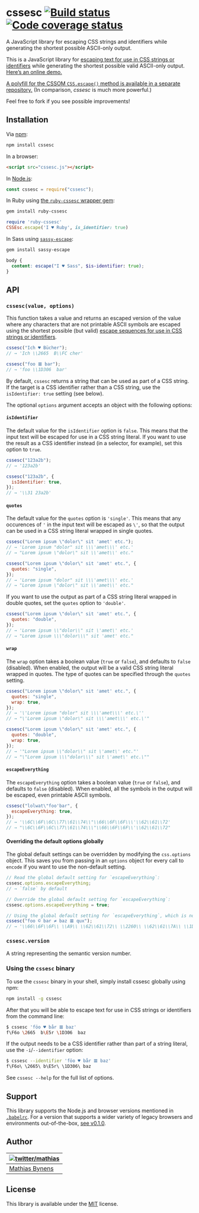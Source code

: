 # cssesc [![Build status](https://travis-ci.org/mathiasbynens/cssesc.svg?branch=master)](https://travis-ci.org/mathiasbynens/cssesc) [![Code coverage status](https://img.shields.io/codecov/c/github/mathiasbynens/cssesc.svg)](https://codecov.io/gh/mathiasbynens/cssesc)

A JavaScript library for escaping CSS strings and identifiers while generating the shortest possible ASCII-only output.

This is a JavaScript library for [escaping text for use in CSS strings or identifiers](https://mathiasbynens.be/notes/css-escapes) while generating the shortest possible valid ASCII-only output. [Here’s an online demo.](https://mothereff.in/css-escapes)

[A polyfill for the CSSOM `CSS.escape()` method is available in a separate repository.](https://mths.be/cssescape) (In comparison, _cssesc_ is much more powerful.)

Feel free to fork if you see possible improvements!

## Installation

Via [npm](https://www.npmjs.com/):

```bash
npm install cssesc
```

In a browser:

```html
<script src="cssesc.js"></script>
```

In [Node.js](https://nodejs.org/):

```js
const cssesc = require("cssesc");
```

In Ruby using [the `ruby-cssesc` wrapper gem](https://github.com/borodean/ruby-cssesc):

```bash
gem install ruby-cssesc
```

```ruby
require 'ruby-cssesc'
CSSEsc.escape('I ♥ Ruby', is_identifier: true)
```

In Sass using [`sassy-escape`](https://github.com/borodean/sassy-escape):

```bash
gem install sassy-escape
```

```scss
body {
  content: escape("I ♥ Sass", $is-identifier: true);
}
```

## API

### `cssesc(value, options)`

This function takes a value and returns an escaped version of the value where any characters that are not printable ASCII symbols are escaped using the shortest possible (but valid) [escape sequences for use in CSS strings or identifiers](https://mathiasbynens.be/notes/css-escapes).

```js
cssesc("Ich ♥ Bücher");
// → 'Ich \\2665  B\\FC cher'

cssesc("foo 𝌆 bar");
// → 'foo \\1D306  bar'
```

By default, `cssesc` returns a string that can be used as part of a CSS string. If the target is a CSS identifier rather than a CSS string, use the `isIdentifier: true` setting (see below).

The optional `options` argument accepts an object with the following options:

#### `isIdentifier`

The default value for the `isIdentifier` option is `false`. This means that the input text will be escaped for use in a CSS string literal. If you want to use the result as a CSS identifier instead (in a selector, for example), set this option to `true`.

```js
cssesc("123a2b");
// → '123a2b'

cssesc("123a2b", {
  isIdentifier: true,
});
// → '\\31 23a2b'
```

#### `quotes`

The default value for the `quotes` option is `'single'`. This means that any occurences of `'` in the input text will be escaped as `\'`, so that the output can be used in a CSS string literal wrapped in single quotes.

```js
cssesc("Lorem ipsum \"dolor\" sit 'amet' etc.");
// → 'Lorem ipsum "dolor" sit \\\'amet\\\' etc.'
// → "Lorem ipsum \"dolor\" sit \\'amet\\' etc."

cssesc("Lorem ipsum \"dolor\" sit 'amet' etc.", {
  quotes: "single",
});
// → 'Lorem ipsum "dolor" sit \\\'amet\\\' etc.'
// → "Lorem ipsum \"dolor\" sit \\'amet\\' etc."
```

If you want to use the output as part of a CSS string literal wrapped in double quotes, set the `quotes` option to `'double'`.

```js
cssesc("Lorem ipsum \"dolor\" sit 'amet' etc.", {
  quotes: "double",
});
// → 'Lorem ipsum \\"dolor\\" sit \'amet\' etc.'
// → "Lorem ipsum \\\"dolor\\\" sit 'amet' etc."
```

#### `wrap`

The `wrap` option takes a boolean value (`true` or `false`), and defaults to `false` (disabled). When enabled, the output will be a valid CSS string literal wrapped in quotes. The type of quotes can be specified through the `quotes` setting.

```js
cssesc("Lorem ipsum \"dolor\" sit 'amet' etc.", {
  quotes: "single",
  wrap: true,
});
// → '\'Lorem ipsum "dolor" sit \\\'amet\\\' etc.\''
// → "\'Lorem ipsum \"dolor\" sit \\\'amet\\\' etc.\'"

cssesc("Lorem ipsum \"dolor\" sit 'amet' etc.", {
  quotes: "double",
  wrap: true,
});
// → '"Lorem ipsum \\"dolor\\" sit \'amet\' etc."'
// → "\"Lorem ipsum \\\"dolor\\\" sit \'amet\' etc.\""
```

#### `escapeEverything`

The `escapeEverything` option takes a boolean value (`true` or `false`), and defaults to `false` (disabled). When enabled, all the symbols in the output will be escaped, even printable ASCII symbols.

```js
cssesc("lolwat\"foo'bar", {
  escapeEverything: true,
});
// → '\\6C\\6F\\6C\\77\\61\\74\\"\\66\\6F\\6F\\\'\\62\\61\\72'
// → "\\6C\\6F\\6C\\77\\61\\74\\\"\\66\\6F\\6F\\'\\62\\61\\72"
```

#### Overriding the default options globally

The global default settings can be overridden by modifying the `css.options` object. This saves you from passing in an `options` object for every call to `encode` if you want to use the non-default setting.

```js
// Read the global default setting for `escapeEverything`:
cssesc.options.escapeEverything;
// → `false` by default

// Override the global default setting for `escapeEverything`:
cssesc.options.escapeEverything = true;

// Using the global default setting for `escapeEverything`, which is now `true`:
cssesc("foo © bar ≠ baz 𝌆 qux");
// → '\\66\\6F\\6F\\ \\A9\\ \\62\\61\\72\\ \\2260\\ \\62\\61\\7A\\ \\1D306\\ \\71\\75\\78'
```

### `cssesc.version`

A string representing the semantic version number.

### Using the `cssesc` binary

To use the `cssesc` binary in your shell, simply install cssesc globally using npm:

```bash
npm install -g cssesc
```

After that you will be able to escape text for use in CSS strings or identifiers from the command line:

```bash
$ cssesc 'föo ♥ bår 𝌆 baz'
f\F6o \2665  b\E5r \1D306  baz
```

If the output needs to be a CSS identifier rather than part of a string literal, use the `-i`/`--identifier` option:

```bash
$ cssesc --identifier 'föo ♥ bår 𝌆 baz'
f\F6o\ \2665\ b\E5r\ \1D306\ baz
```

See `cssesc --help` for the full list of options.

## Support

This library supports the Node.js and browser versions mentioned in [`.babelrc`](https://github.com/mathiasbynens/cssesc/blob/master/.babelrc). For a version that supports a wider variety of legacy browsers and environments out-of-the-box, [see v0.1.0](https://github.com/mathiasbynens/cssesc/releases/tag/v0.1.0).

## Author

| [![twitter/mathias](https://gravatar.com/avatar/24e08a9ea84deb17ae121074d0f17125?s=70)](https://twitter.com/mathias "Follow @mathias on Twitter") |
| ------------------------------------------------------------------------------------------------------------------------------------------------- |
| [Mathias Bynens](https://mathiasbynens.be/)                                                                                                       |

## License

This library is available under the [MIT](https://mths.be/mit) license.
